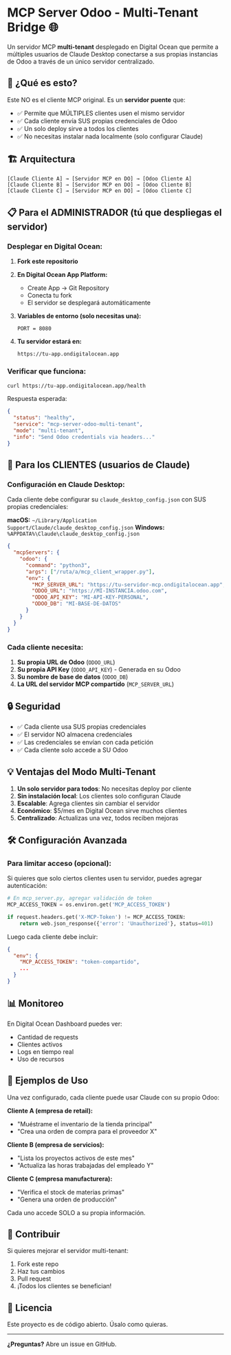 # MCP Server Odoo - Multi-Tenant Bridge 🌐

Un servidor MCP **multi-tenant** desplegado en Digital Ocean que permite a múltiples usuarios de Claude Desktop conectarse a sus propias instancias de Odoo a través de un único servidor centralizado.

## 🎯 ¿Qué es esto?

Este NO es el cliente MCP original. Es un **servidor puente** que:
- ✅ Permite que MÚLTIPLES clientes usen el mismo servidor
- ✅ Cada cliente envía SUS propias credenciales de Odoo
- ✅ Un solo deploy sirve a todos los clientes
- ✅ No necesitas instalar nada localmente (solo configurar Claude)

## 🏗️ Arquitectura

```
[Claude Cliente A] → [Servidor MCP en DO] → [Odoo Cliente A]
[Claude Cliente B] → [Servidor MCP en DO] → [Odoo Cliente B]
[Claude Cliente C] → [Servidor MCP en DO] → [Odoo Cliente C]
```

## 📋 Para el ADMINISTRADOR (tú que despliegas el servidor)

### Desplegar en Digital Ocean:

1. **Fork este repositorio**
2. **En Digital Ocean App Platform:**
   - Create App → Git Repository
   - Conecta tu fork
   - El servidor se desplegará automáticamente

3. **Variables de entorno (solo necesitas una):**
   ```
   PORT = 8080
   ```

4. **Tu servidor estará en:**
   ```
   https://tu-app.ondigitalocean.app
   ```

### Verificar que funciona:
```bash
curl https://tu-app.ondigitalocean.app/health
```

Respuesta esperada:
```json
{
  "status": "healthy",
  "service": "mcp-server-odoo-multi-tenant",
  "mode": "multi-tenant",
  "info": "Send Odoo credentials via headers..."
}
```

## 👥 Para los CLIENTES (usuarios de Claude)

### Configuración en Claude Desktop:

Cada cliente debe configurar su `claude_desktop_config.json` con SUS propias credenciales:

**macOS:** `~/Library/Application Support/Claude/claude_desktop_config.json`
**Windows:** `%APPDATA%\Claude\claude_desktop_config.json`

```json
{
  "mcpServers": {
    "odoo": {
      "command": "python3",
      "args": ["/ruta/a/mcp_client_wrapper.py"],
      "env": {
        "MCP_SERVER_URL": "https://tu-servidor-mcp.ondigitalocean.app",
        "ODOO_URL": "https://MI-INSTANCIA.odoo.com",
        "ODOO_API_KEY": "MI-API-KEY-PERSONAL",
        "ODOO_DB": "MI-BASE-DE-DATOS"
      }
    }
  }
}
```

### Cada cliente necesita:

1. **Su propia URL de Odoo** (`ODOO_URL`)
2. **Su propia API Key** (`ODOO_API_KEY`) - Generada en su Odoo
3. **Su nombre de base de datos** (`ODOO_DB`)
4. **La URL del servidor MCP compartido** (`MCP_SERVER_URL`)

## 🔒 Seguridad

- ✅ Cada cliente usa SUS propias credenciales
- ✅ El servidor NO almacena credenciales
- ✅ Las credenciales se envían con cada petición
- ✅ Cada cliente solo accede a SU Odoo

## 💡 Ventajas del Modo Multi-Tenant

1. **Un solo servidor para todos**: No necesitas deploy por cliente
2. **Sin instalación local**: Los clientes solo configuran Claude
3. **Escalable**: Agrega clientes sin cambiar el servidor
4. **Económico**: $5/mes en Digital Ocean sirve muchos clientes
5. **Centralizado**: Actualizas una vez, todos reciben mejoras

## 🛠️ Configuración Avanzada

### Para limitar acceso (opcional):

Si quieres que solo ciertos clientes usen tu servidor, puedes agregar autenticación:

```python
# En mcp_server.py, agregar validación de token
MCP_ACCESS_TOKEN = os.environ.get('MCP_ACCESS_TOKEN')

if request.headers.get('X-MCP-Token') != MCP_ACCESS_TOKEN:
    return web.json_response({'error': 'Unauthorized'}, status=401)
```

Luego cada cliente debe incluir:
```json
{
  "env": {
    "MCP_ACCESS_TOKEN": "token-compartido",
    ...
  }
}
```

## 📊 Monitoreo

En Digital Ocean Dashboard puedes ver:
- Cantidad de requests
- Clientes activos
- Logs en tiempo real
- Uso de recursos

## 🚀 Ejemplos de Uso

Una vez configurado, cada cliente puede usar Claude con su propio Odoo:

**Cliente A (empresa de retail):**
- "Muéstrame el inventario de la tienda principal"
- "Crea una orden de compra para el proveedor X"

**Cliente B (empresa de servicios):**
- "Lista los proyectos activos de este mes"
- "Actualiza las horas trabajadas del empleado Y"

**Cliente C (empresa manufacturera):**
- "Verifica el stock de materias primas"
- "Genera una orden de producción"

Cada uno accede SOLO a su propia información.

## 🤝 Contribuir

Si quieres mejorar el servidor multi-tenant:
1. Fork este repo
2. Haz tus cambios
3. Pull request
4. ¡Todos los clientes se benefician!

## 📝 Licencia

Este proyecto es de código abierto. Úsalo como quieras.

---

**¿Preguntas?** Abre un issue en GitHub.